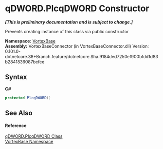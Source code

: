 # qDWORD.PlcqDWORD Constructor 
 _**\[This is preliminary documentation and is subject to change.\]**_

Prevents creating instance of this class via public constructor

**Namespace:**&nbsp;<a href="N_VortexBase.md">VortexBase</a><br />**Assembly:**&nbsp;VortexBaseConnector (in VortexBaseConnector.dll) Version: 0.101.0-dotnetcore.38+Branch.feature/dotnetcore.Sha.9184ded7250ef900bfdd1d83b2841836087bcfce

## Syntax

**C#**<br />
``` C#
protected PlcqDWORD()
```


## See Also


#### Reference
<a href="T_VortexBase_qDWORD_PlcqDWORD.md">qDWORD.PlcqDWORD Class</a><br /><a href="N_VortexBase.md">VortexBase Namespace</a><br />